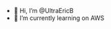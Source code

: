 - 👋 Hi, I’m @UltraEricB
- 🌱 I’m currently learning on AWS

<!---
UltraEricB/aws is a ✨ special ✨ repository because its `README.md` (this file) appears on your GitHub profile.
You can click the Preview link to take a look at your changes.
--->
